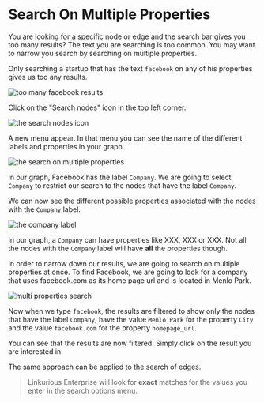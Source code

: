 # Search On Multiple Properties

You are looking for a specific node or edge and the search bar gives you too many results? The text you are searching is too common. You may want to narrow you search by searching on multiple properties.

Only searching a startup that has the text ```facebook```
 on any of his properties gives us too any results.

![too many facebook results](https://dl.dropboxusercontent.com/s/y740nwm2i9jo9q6/XXX.png)

Click on the "Search nodes" icon in the top left corner.

![the search nodes icon](https://dl.dropboxusercontent.com/s/y740nwm2i9jo9q6/XXX.png)

A new menu appear. In that menu you can see the name of the different labels and properties in your graph.

![the search on multiple properties](https://dl.dropboxusercontent.com/s/y740nwm2i9jo9q6/XXX.png)

In our graph, Facebook has the label ```Company```. We are going to select ```Company``` to restrict our search to the nodes that have the label ```Company```.

We can now see the different possible properties associated with the nodes with the ```Company``` label.

![the company label](https://dl.dropboxusercontent.com/s/y740nwm2i9jo9q6/XXX.png)

In our graph, a ```Company``` can have properties like XXX, XXX or XXX. Not all the nodes with the ```Company``` label will have **all** the properties though.

In order to narrow down our results, we are going to search on multiple properties at once. To find Facebook, we are going to look for a company that uses facebook.com as its home page url and is located in Menlo Park.

![multi properties search](https://dl.dropboxusercontent.com/s/y740nwm2i9jo9q6/XXX.png)

Now when we type ``facebook``, the results are filtered to show only the nodes that have the label ```Company```, have the value ```Menlo Park``` for the property ```City``` and the value ``facebook.com`` for the property ```homepage_url```.

You can see that the results are now filtered. Simply click on the result you are interested in.

The same approach can be applied to the search of edges.

> Linkurious Enterprise will look for **exact** matches for the values you enter in the search options menu.
